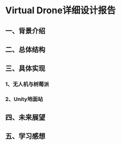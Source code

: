 # Virtual Drone详细设计报告

## 一、背景介绍

## 二、总体结构

## 三、具体实现

### 1、无人机与树莓派

### 2、Unity地面站

## 四、未来展望

## 五、学习感想